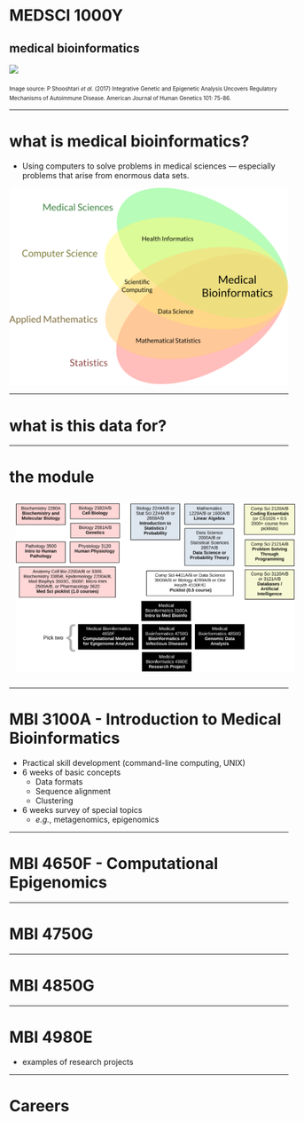 # MEDSCI 1000Y
## medical bioinformatics

<img src="https://ars.els-cdn.com/content/image/1-s2.0-S0002929717302367-gr2_lrg.jpg" width="700"/>

<small><small>
Image source:  P Shooshtari <i>et al.</i> (2017) Integrative Genetic and Epigenetic Analysis Uncovers Regulatory<br/>
Mechanisms of Autoimmune Disease. American Journal of Human Genetics 101: 75-86.
</small></small>

---

# what is medical bioinformatics?

* Using computers to solve problems in medical sciences &mdash; especially problems that arise from enormous data sets.

<img width="600" src="/img/what-is-mbi.svg"/>

---

# what is this data for?



---

# the module

<img style="padding: 12px" src="/img/mbi-module.svg"/>

---

# MBI 3100A - Introduction to Medical Bioinformatics

* Practical skill development (command-line computing, UNIX)
* 6 weeks of basic concepts
  * Data formats
  * Sequence alignment
  * Clustering
* 6 weeks survey of special topics
  * *e.g.*, metagenomics, epigenomics

---

# MBI 4650F - Computational Epigenomics



---

# MBI 4750G

---

# MBI 4850G

---

# MBI 4980E

* examples of research projects

---

# Careers



